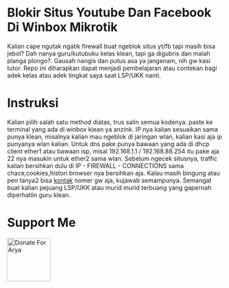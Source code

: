 # Blokir Situs Youtube Dan Facebook Di Winbox Mikrotik
Kalian cape ngutak ngatik firewall buat ngeblok situs yt/fb tapi masih bisa jebol? Dah nanya guru/kutubuku kelas klean, tapi ga digubris dan malah planga plongo?. Gausah nangis dan putus asa ya jangenam, nih gw kasi tutor. Repo ini diharapkan dapat menjadi pembelajaran atau contekan bagi adek kelas atau adek tingkat saya saat LSP/UKK nanti.

# Instruksi
Kalian pilih salah satu method diatas, trus salin semua kodenya. paste ke terminal yang ada di winbox klean ya anzink. IP nya kalian sesuaikan sama punya klean, misalnya kalian mau ngeblok di jaringan wlan, kalian kasi aja ip punyanya wlan kalian. Untuk dns pake punya bawaan yang ada di dhcp client ether1 atau bawaan isp, misal 192.168.1.1 / 192.168.88.254 itu pake aja 22 nya masukin untuk ether2 sama wlan. Sebelum ngecek situsnya, traffic kalian bersihkan dulu di IP - FIREWALL - CONNECTIONS sama chace,cookies,histori browser nya bersihkan aja. Kalau masih bingung atau pen tanya2 bisa  <a href="https://api.whatsapp.com/send/?phone=6289694295787&text=Halo+ngab+arya+%EF%BF%BD&type=phone_number&app_absent=0">kontak</a> nomer gw aja, kujawab semampunya. Semangat buat kalian pejuang LSP/UKK atau murid murid terbuang yang gapernah diperhatiin guru klean.

# Support Me
<a href="https://github.com/user-attachments/assets/5d36afcb-14e8-4161-b234-291105ff4fd7" target="_blank"><img src="https://github.com/user-attachments/assets/9f9ef56e-bee6-45fa-a42d-6ed736b70700" alt="Donate For Arya" height="101" width="101"></a>
